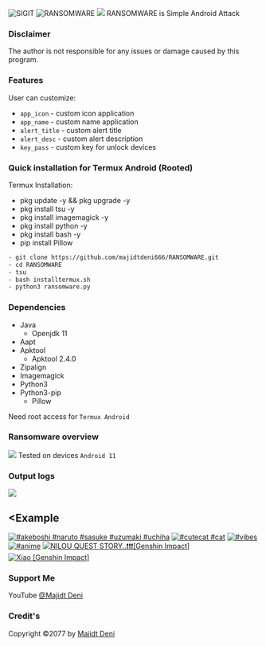 <img title="SIGIT" src="https://img.shields.io/badge/CODENAME%20-RANSOMWARE-SCRIPT?colorA=grey&colorB=green&style=for-the-badge"> <img title="RANSOMWARE" src="https://img.shields.io/badge/VERSION%20-1.0-SCRIPT?colorA=grey&colorB=green&style=for-the-badge"> 
<img src="https://github.com/majidtdeni666/RANSOMWARE/blob/master/src/overview.jpg">
RANSOMWARE is Simple Android Attack

### Disclaimer
The author is not responsible for any issues or damage caused by this program.

### Features
User can customize:
- ```app_icon``` - custom icon application
- ```app_name``` - custom name application
- ```alert_title``` - custom alert title
- ```alert_desc``` - custom alert description
- ```key_pass``` - custom key for unlock devices

### Quick installation for Termux Android (Rooted)
Termux Installation:
- pkg update -y && pkg upgrade -y
- pkg install tsu -y
- pkg install imagemagick -y
- pkg install python -y
- pkg install bash -y
- pip install Pillow
```bash
- git clone https://github.com/majidtdeni666/RANSOMWARE.git
- cd RANSOMWARE
- tsu
- bash installtermux.sh
- python3 ransomware.py
```
### Dependencies
- Java
   - Openjdk 11
- Aapt
- Apktool
   - Apktool 2.4.0
- Zipalign
- Imagemagick
- Python3
- Python3-pip
   - Pillow

Need root access for ```Termux Android```

### Ransomware overview
<img src="https://github.com/majidtdeni666/RANSOMWARE/blob/master/src/ransomware.jpg"></img>
Tested on devices ```Android 11```

### Output logs
<img src="https://github.com/majidtdeni666/RANSOMWARE/blob/master/src/outputlog.jpg"></img>

## <Example

<!-- BEGIN YOUTUBE-CARDS -->
[![#akeboshi #naruto #sasuke #uzumaki #uchiha](https://ytcards.demolab.com/?id=EYHsWtJwHxA&title=%23akeboshi+%23naruto+%23sasuke+%23uzumaki+%23uchiha&lang=en&timestamp=1669925009&background_color=%230d1117&title_color=%23ffffff&stats_color=%23dedede&width=250 "#akeboshi #naruto #sasuke #uzumaki #uchiha")](https://www.youtube.com/watch?v=EYHsWtJwHxA)
[![#cutecat  #cat](https://ytcards.demolab.com/?id=nexpgXciB3Q&title=%23cutecat++%23cat&lang=en&timestamp=1669924776&background_color=%230d1117&title_color=%23ffffff&stats_color=%23dedede&width=250 "#cutecat  #cat")](https://www.youtube.com/watch?v=nexpgXciB3Q)
[![#vibes](https://ytcards.demolab.com/?id=dLIqK9sNNys&title=%23vibes&lang=en&timestamp=1669924711&background_color=%230d1117&title_color=%23ffffff&stats_color=%23dedede&width=250 "#vibes")](https://www.youtube.com/watch?v=dLIqK9sNNys)
[![#anime](https://ytcards.demolab.com/?id=jQWPmHseJ8o&title=%23anime&lang=en&timestamp=1669923780&background_color=%230d1117&title_color=%23ffffff&stats_color=%23dedede&width=250 "#anime")](https://www.youtube.com/watch?v=jQWPmHseJ8o)
[![NILOU QUEST STORY..❗❗❗[Genshin Impact]](https://ytcards.demolab.com/?id=orqXffcdm-Y&title=NILOU+QUEST+STORY..%E2%9D%97%E2%9D%97%E2%9D%97%5BGenshin+Impact%5D&lang=en&timestamp=1666357633&background_color=%230d1117&title_color=%23ffffff&stats_color=%23dedede&width=250 "NILOU QUEST STORY..❗❗❗[Genshin Impact]")](https://www.youtube.com/watch?v=orqXffcdm-Y)
[![Xiao [Genshin Impact]](https://ytcards.demolab.com/?id=5y4wEoNLdfI&title=Xiao+%5BGenshin+Impact%5D&lang=en&timestamp=1666127889&background_color=%230d1117&title_color=%23ffffff&stats_color=%23dedede&width=250 "Xiao [Genshin Impact]")](https://www.youtube.com/watch?v=5y4wEoNLdfI)
<!-- END YOUTUBE-CARDS -->

### Support Me
YouTube [@Majidt Deni](https://www.youtube.com/@majidtdeni)

### Credit's
Copyright ©2077 by [Majidt Deni](https://github.com/majidtdeni666)
